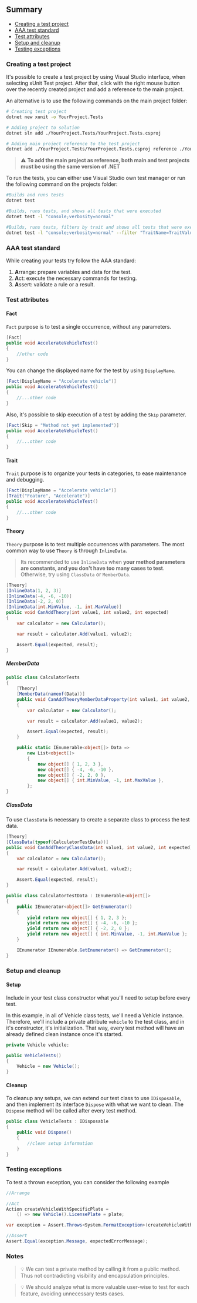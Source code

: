 ## Summary

- [Creating a test project](#creating-a-test-project)
- [AAA test standard](#aaa-test-standard)
- [Test attributes](#test-attributes)
- [Setup and cleanup](#setup-and-cleanup)
- [Testing exceptions](#testing-exceptions)

### Creating a test project

It's possible to create a test project by using Visual Studio interface, when selecting xUnit Test project. After that, click with the right mouse button over the recently created project and add a reference to the main project.

An alternative is to use the following commands on the main project folder:

```bash
# Creating test project
dotnet new xunit -o YourProject.Tests

# Adding project to solution
dotnet sln add ./YourProject.Tests/YourProject.Tests.csproj

# Adding main project reference to the test project
dotnet add ./YourProject.Tests/YourProject.Tests.csproj reference ./YourMainProject/YourMainProject.csproj
```

> :warning: **To add the main project as reference, both main and test projects must be using the same version of .NET**

To run the tests, you can either use Visual Studio own test manager or run the following command on the projects folder:

```bash
#Builds and runs tests
dotnet test

#Builds, runs tests, and shows all tests that were executed
dotnet test -l "console;verbosity=normal"

#Builds, runs tests, filters by trait and shows all tests that were executed
dotnet test -l "console;verbosity=normal" --filter "TraitName=TraitValue"
```

### AAA test standard

While creating your tests try follow the AAA standard:

1. **A**rrange: prepare variables and data for the test.
2. **A**ct: execute the necessary commands for testing.
3. **A**ssert: validate a rule or a result.

### Test attributes

#### Fact

`Fact` purpose is to test a single occurrence, without any parameters.

```csharp
[Fact]
public void AccelerateVehicleTest()
{
    //other code
}
```

You can change the displayed name for the test by using `DisplayName`.

```csharp
[Fact(DisplayName = "Accelerate vehicle")]
public void AccelerateVehicleTest()
{
    //...other code
}
```

Also, it's possible to skip execution of a test by adding the `Skip` parameter.

```csharp
[Fact(Skip = "Method not yet implemented")]
public void AccelerateVehicleTest()
{
    //...other code
}
```

#### Trait

`Trait` purpose is to organize your tests in categories, to ease maintenance and debugging.

```csharp
[Fact(DisplayName = "Accelerate vehicle")]
[Trait("Feature", "Accelerate")]
public void AccelerateVehicleTest()
{
    //...other code
}
```

#### Theory

`Theory` purpose is to test multiple occurrences with parameters. The most common way to use `Theory` is through `InlineData`.

> Its recommended to use `InlineData` when **your method parameters are constants, and you don't have too many cases to test**. Otherwise, try using `ClassData` or `MemberData`.

```csharp
[Theory]
[InlineData(1, 2, 3)]
[InlineData(-4, -6, -10)]
[InlineData(-2, 2, 0)]
[InlineData(int.MinValue, -1, int.MaxValue)]
public void CanAddTheory(int value1, int value2, int expected)
{
    var calculator = new Calculator();

    var result = calculator.Add(value1, value2);

    Assert.Equal(expected, result);
}
```

##### MemberData

```csharp
public class CalculatorTests
{
    [Theory]
    [MemberData(nameof(Data))]
    public void CanAddTheoryMemberDataProperty(int value1, int value2, int expected)
    {
        var calculator = new Calculator();

        var result = calculator.Add(value1, value2);

        Assert.Equal(expected, result);
    }

    public static IEnumerable<object[]> Data =>
        new List<object[]>
        {
            new object[] { 1, 2, 3 },
            new object[] { -4, -6, -10 },
            new object[] { -2, 2, 0 },
            new object[] { int.MinValue, -1, int.MaxValue },
        };
}
```

##### ClassData

To use `ClassData` is necessary to create a separate class to process the test data.

```csharp
[Theory]
[ClassData(typeof(CalculatorTestData))]
public void CanAddTheoryClassData(int value1, int value2, int expected)
{
    var calculator = new Calculator();

    var result = calculator.Add(value1, value2);

    Assert.Equal(expected, result);
}
```

```csharp
public class CalculatorTestData : IEnumerable<object[]>
{
    public IEnumerator<object[]> GetEnumerator()
    {
        yield return new object[] { 1, 2, 3 };
        yield return new object[] { -4, -6, -10 };
        yield return new object[] { -2, 2, 0 };
        yield return new object[] { int.MinValue, -1, int.MaxValue };
    }

    IEnumerator IEnumerable.GetEnumerator() => GetEnumerator();
}
```

### Setup and cleanup

#### Setup

Include in your test class constructor what you'll need to setup before every test.

In this example, in all of Vehicle class tests, we'll need a Vehicle instance. Therefore, we'll include a private attribute `vehicle` to the test class, and in it's constructor, it's initialization. That way, every test method will have an already defined clean instance once it's started.

```csharp
private Vehicle vehicle;

public VehicleTests()
{
    Vehicle = new Vehicle();
}
```

#### Cleanup

To cleanup any setups, we can extend our test class to use `IDisposable`, and then implement its interface `Dispose` with what we want to clean. The `Dispose` method will be called after every test method.

```csharp
public class VehicleTests : IDisposable
{
    public void Dispose()
    {
        //clean setup information
    }
}
```

### Testing exceptions

To test a thrown exception, you can consider the following example

```csharp
//Arrange

//Act
Action createVehicleWithSpecificPlate =
    () => new Vehicle().LicensePlate = plate;

var exception = Assert.Throws<System.FormatException>(createVehicleWithSpecificPlate);

//Assert
Assert.Equal(exception.Message, expectedErrorMessage);
```

### Notes

> :bulb: We can test a private method by calling it from a public method. Thus not contradicting visibility and encapsulation principles.

> :bulb: We should analyze what is more valuable user-wise to test for each feature, avoiding unnecessary tests cases.
